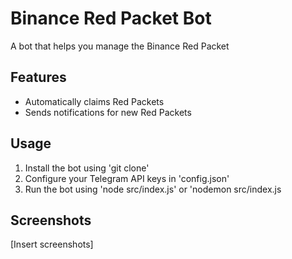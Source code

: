 # Binance Red Packet Bot
A bot that helps you manage the Binance Red Packet

## Features
* Automatically claims Red Packets
* Sends notifications for new Red Packets

## Usage
1. Install the bot using 'git clone'
2. Configure your Telegram API keys in 'config.json'
3. Run the bot using 'node src/index.js' or 'nodemon src/index.js

## Screenshots

[Insert screenshots]